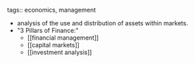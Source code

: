 tags:: economics, management

- analysis of the use and distribution of assets within markets.
- "3 Pillars of Finance:"
	- [[financial management]]
	- [[capital markets]]
	- [[investment analysis]]